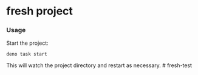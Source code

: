 # fresh project

### Usage

Start the project:

```
deno task start
```

This will watch the project directory and restart as necessary.
#   f r e s h - t e s t  
 